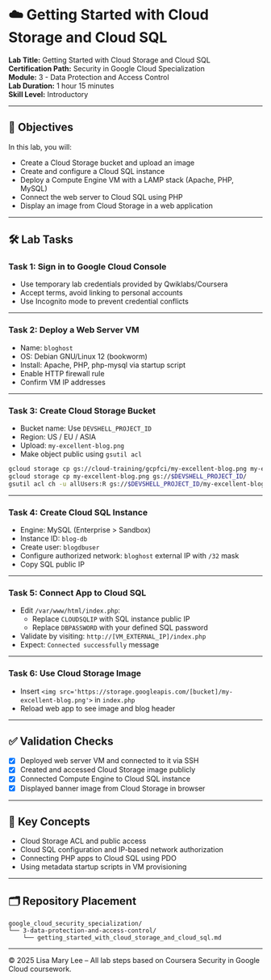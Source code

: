 # ☁️ Getting Started with Cloud Storage and Cloud SQL

**Lab Title:** Getting Started with Cloud Storage and Cloud SQL  
**Certification Path:** Security in Google Cloud Specialization  
**Module:** 3 - Data Protection and Access Control  
**Lab Duration:** 1 hour 15 minutes  
**Skill Level:** Introductory

---

## 🎯 Objectives

In this lab, you will:

- Create a Cloud Storage bucket and upload an image
- Create and configure a Cloud SQL instance
- Deploy a Compute Engine VM with a LAMP stack (Apache, PHP, MySQL)
- Connect the web server to Cloud SQL using PHP
- Display an image from Cloud Storage in a web application

---

## 🛠️ Lab Tasks

### Task 1: Sign in to Google Cloud Console

- Use temporary lab credentials provided by Qwiklabs/Coursera
- Accept terms, avoid linking to personal accounts
- Use Incognito mode to prevent credential conflicts

---

### Task 2: Deploy a Web Server VM

- Name: `bloghost`
- OS: Debian GNU/Linux 12 (bookworm)
- Install: Apache, PHP, php-mysql via startup script
- Enable HTTP firewall rule
- Confirm VM IP addresses

---

### Task 3: Create Cloud Storage Bucket

- Bucket name: Use `DEVSHELL_PROJECT_ID`
- Region: US / EU / ASIA
- Upload: `my-excellent-blog.png`
- Make object public using `gsutil acl`

```bash
gcloud storage cp gs://cloud-training/gcpfci/my-excellent-blog.png my-excellent-blog.png
gcloud storage cp my-excellent-blog.png gs://$DEVSHELL_PROJECT_ID/
gsutil acl ch -u allUsers:R gs://$DEVSHELL_PROJECT_ID/my-excellent-blog.png
```

---

### Task 4: Create Cloud SQL Instance

- Engine: MySQL (Enterprise > Sandbox)
- Instance ID: `blog-db`
- Create user: `blogdbuser`
- Configure authorized network: `bloghost` external IP with `/32` mask
- Copy SQL public IP

---

### Task 5: Connect App to Cloud SQL

- Edit `/var/www/html/index.php`:
  - Replace `CLOUDSQLIP` with SQL instance public IP
  - Replace `DBPASSWORD` with your defined SQL password
- Validate by visiting: `http://[VM_EXTERNAL_IP]/index.php`
- Expect: `Connected successfully` message

---

### Task 6: Use Cloud Storage Image

- Insert `<img src='https://storage.googleapis.com/[bucket]/my-excellent-blog.png'>` in `index.php`
- Reload web app to see image and blog header

---

## ✅ Validation Checks

- [x] Deployed web server VM and connected to it via SSH
- [x] Created and accessed Cloud Storage image publicly
- [x] Connected Compute Engine to Cloud SQL instance
- [x] Displayed banner image from Cloud Storage in browser

---

## 🧠 Key Concepts

- Cloud Storage ACL and public access
- Cloud SQL configuration and IP-based network authorization
- Connecting PHP apps to Cloud SQL using PDO
- Using metadata startup scripts in VM provisioning

---

## 🗂️ Repository Placement

```
google_cloud_security_specialization/
└── 3-data-protection-and-access-control/
    └── getting_started_with_cloud_storage_and_cloud_sql.md
```

---

© 2025 Lisa Mary Lee – All lab steps based on Coursera Security in Google Cloud coursework.
